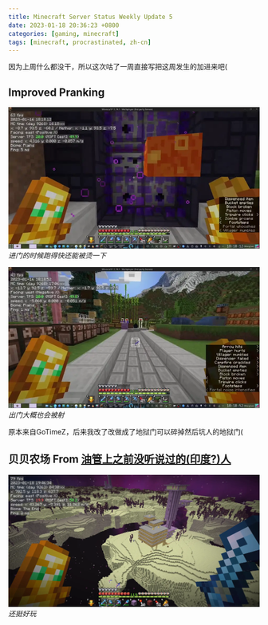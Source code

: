 ```yaml
---
title: Minecraft Server Status Weekly Update 5
date: 2023-01-18 20:36:23 +0800
categories: [gaming, minecraft]
tags: [minecraft, procrastinated, zh-cn]
---
```


因为上周什么都没干，所以这次咕了一周直接写把这周发生的加进来吧(  

## Improved Pranking

[![entrance](/assets/img/minecraft/vlcsnap-2023-01-18-21h15m09s636.webp)](/assets/video/enter.mp4 "Enter")
_进门的时候跑得快还能被烫一下_

[![exit](/assets/img/minecraft/vlcsnap-2023-01-18-21h15m33s841.webp)](/assets/video/exit.mp4 "Exit")
_出门大概也会被射_

原本来自GoTimeZ，后来我改了改做成了地狱门可以碎掉然后坑人的地狱门(

## 贝贝农场 From [油管上之前没听说过的(印度?)人](https://www.youtube.com/watch?v=xefUnfrR_co)

![shulker](/assets/img/minecraft/2023-01-18_19.46.34.webp)
_还挺好玩_
